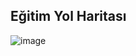 ## Eğitim Yol Haritası

![image](https://github.com/KardelRuveyda/dotnet-techcareer-workshop/assets/33912144/e755cb63-1477-49c1-9f61-c2fe553dd56b)
